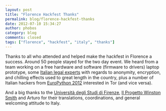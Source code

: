 ```yaml
---
layout: post
title: "Florence Hackfest Thanks"
permalink: blog/florence-hackfest-thanks
date: 2012-07-10 15:34:27
author: phobos
category: blog
comments: closed
tags: ["florence", "hackfest", "italy", "thanks"]
---
```


Thanks to all who attended and helped make the hackfest in Florence a success. Around 50 people stayed for the two day event. We heard from a team working on a free hardware and software (firmware to drivers) laptop prototype, some [Italian legal experts](http://www.studiogallus.it/) with regards to anonymity, encryption, and chilling effects used to great length in the country, plus a number of Italian hackers from [EuroPython 2012](https://ep2012.europython.eu/) interested in Tor (and vice versa).

And a big thanks to the [Università degli Studi di Firenze](http://www.unifi.it/), [Il Progetto Winston Smith](http://www.winstonsmith.org/) and Arturo for their translations, coordinations, and general welcoming attitude to Italy.
